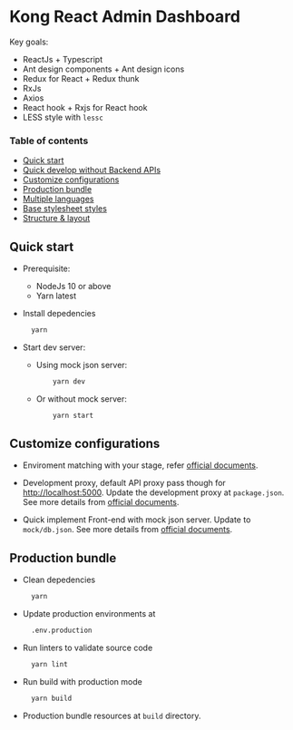 # Kong React Admin Dashboard

Key goals:

-   ReactJs + Typescript
-   Ant design components + Ant design icons
-   Redux for React + Redux thunk
-   RxJs
-   Axios
-   React hook + Rxjs for React hook
-   LESS style with `lessc`

### Table of contents

-   [Quick start](#quick-start)
-   [Quick develop without Backend APIs](docs/mock-api.md)
-   [Customize configurations](#customize-configurations)
-   [Production bundle](#production-bundle)
-   [Multiple languages](docs/multiple-languages.md)
-   [Base stylesheet styles](docs/base-stylesheets.md)
-   [Structure & layout](docs/structure-layout.md)

## Quick start

-   Prerequisite:

    -   NodeJs 10 or above
    -   Yarn latest

-   Install depedencies

    ```bash
      yarn
    ```

-   Start dev server:

    -   Using mock json server:

        ```bash
            yarn dev
        ```

    -   Or without mock server:

        ```bash
            yarn start
        ```

## Customize configurations

-   Enviroment matching with your stage, refer [official documents](https://create-react-app.dev/docs/adding-custom-environment-variables/).

-   Development proxy, default API proxy pass though for [http://localhost:5000](http://localhost:5000). Update the development proxy at `package.json`. See more details from [official documents](https://create-react-app.dev/docs/proxying-api-requests-in-development).

-   Quick implement Front-end with mock json server. Update to `mock/db.json`. See more details from [official documents](https://github.com/typicode/json-server#getting-started).

## Production bundle

-   Clean depedencies

    ```bash
      yarn
    ```

-   Update production environments at

    ```bash
      .env.production
    ```

-   Run linters to validate source code

    ```bash
      yarn lint
    ```

-   Run build with production mode

    ```bash
      yarn build
    ```

-   Production bundle resources at `build` directory.
